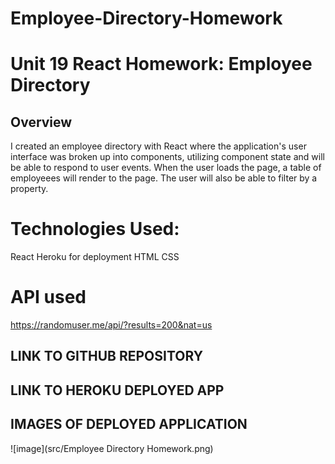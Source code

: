 # Employee-Directory-Homework

# Unit 19 React Homework: Employee Directory

## Overview

I created an employee directory with React where the application's user interface was broken up into components, utilizing component state and will be able to respond to user events. When the user loads the page, a table of employeees will render to the page. The user will also be able to filter by a property.

# Technologies Used:
React
Heroku for deployment
HTML
CSS

# API used
https://randomuser.me/api/?results=200&nat=us

## LINK TO GITHUB REPOSITORY



## LINK TO HEROKU DEPLOYED APP


## IMAGES OF DEPLOYED APPLICATION
![image](src/Employee Directory Homework.png)

